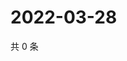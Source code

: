 # 2022-03-28

共 0 条

<!-- BEGIN WEIBO -->
<!-- 最后更新时间 Mon Mar 28 2022 17:15:50 GMT+0800 (China Standard Time) -->

<!-- END WEIBO -->
